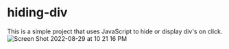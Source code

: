 # hiding-div
This is a simple project that uses JavaScript to hide or display div's on click. 
![Screen Shot 2022-08-29 at 10 21 16 PM](https://user-images.githubusercontent.com/67591327/187250578-d5a36382-127a-431f-9938-33eeba491746.png)
